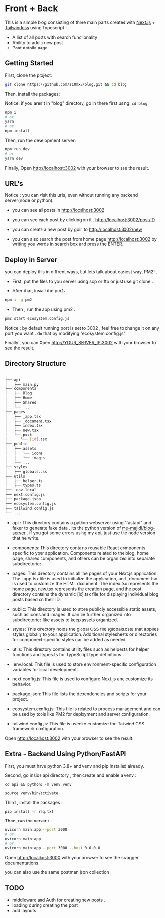 
 # Front + Back

This is a simple blog consisting of three main parts created with [Next.js](https://nextjs.org/) +
[Tailwindcss](https://tailwindcss.com) using Typescript : 
 - A list of all posts with search functionality
 - Ability to add a new post
 - Post details page 


## Getting Started

First, clone the project:

```bash
git clone https://github.com/z10mx7/blog.git && cd blog

```


Then, install the packages:

Notice: if you aren't in "blog" directory, go in there first using:  `cd blog`

```bash
npm i
# or
yarn
# or
npm install
```

Then, run the development server:

```bash
npm run dev
# or
yarn dev

```

Finally, Open [http://localhost:3002](http://localhost:3002) with your browser to see the result.



## URL's
Notice : you can visit this urls, even without running any backend server(node or python).

 - you can see all posts in [http://localhost:3002](http://localhost:3002)

- you can see each post by clicking on it . [http://localhost:3002/post/ID](http://localhost:3002/post/ID)

- you can create a new post by goin to [http://localhost:3002/new](http://localhost:3002/new/)

- you can also search the post from home page [http://localhost:3002](http://localhost:3002) by writing you words in search box and press the ENTER.

## Deploy in Server
you can deploy this in diffrent ways, but lets talk about easiest way, PM2! . 

 - First, put the files to you server using scp or ftp or just use git clone . 

 - After that, install the pm2:

 ```bash
npm i -g pm2
```
 - Then , run the app using pm2 . 
  ```bash
pm2 start ecosystem.config.js
```
Notice : by default running port is set to 3002 , feel free to change it on any port you want . do that by modifying "ecosystem.config.js" 

Finally , you can Open [http://YOUR_SERVER_IP:3002](http://YOUR_SERVER_IP:3002) with your browser to see the result.


## Directory Structure
  ```bash
 .
├── api
│   ├── main.py
├── components
│   ├── Blog
│   ├── Home
│   ├── Shared
│   └── ...
├── pages
│   ├── _app.tsx
│   ├── _document.tsx
│   ├── index.tsx
│   ├── new.tsx
│   └── post
│      └── [id].tsx
├── public
│   ├── assets
│   │   └── icons
│   │   └── images
│   └── ...
├── styles
│   ├── globals.css
├── utils
│   ├── helper.ts
│   ├── types.ts
├── .env.local
├── next.config.js
├── package.json
├── ecosystem.config.js
├── tailwind.config.js
└── ...

```


- api : This directory contains a python webserver using "fastapi" and faker to generate fake data . its the python version of [me-majidi/blog-server](https://github.com/me-majidi/blog-server)  . if you got some errors using my api, just use the node version that he write.

 - components: This directory contains reusable React components specific to your application. Components related to the blog, home page, shared components, and others can be organized into separate subdirectories.

- pages: This directory contains all the pages of your Next.js application. The _app.tsx file is used to initialize the application, and _document.tsx is used to customize the HTML document. The index.tsx represents the home page, new.tsx represents the creation page, and the post directory contains the dynamic [id].tsx file for displaying individual blog posts based on their ID.

- public: This directory is used to store publicly accessible static assets, such as icons and images. It can be further organized into subdirectories like assets to keep assets organized.

- styles: This directory holds the global CSS file (globals.css) that applies styles globally to your application. Additional stylesheets or directories for component-specific styles can be added as needed.

- utils: This directory contains utility files such as helper.ts for helper functions and types.ts for TypeScript type definitions.

- .env.local: This file is used to store environment-specific configuration variables for local development.

- next.config.js: This file is used to configure Next.js and customize its behavior.

- package.json: This file lists the dependencies and scripts for your project.

- ecosystem.config.js: This file is related to process management and can be used by tools like PM2 for deployment and server configuration.

- tailwind.config.js: This file is used to customize the Tailwind CSS framework configuration.

Open [http://localhost:3002](http://localhost:3002) with your browser to see the result.



 
 

## Extra  - Backend Using Python/FastAPI



First, you must have python 3.8+ and venv and pip installed already.

Second, go inside api directory , then create and enable a venv : 
```
cd api && python3 -m venv venv

source venv/bin/activate
```

Third , install the packages : 
```
pip install -r req.txt

```

Then, run the server : 
```bash
uvicorn main:app --port 3000
# or
uvicorn main:app
# or 
uvicorn main:app --port 3000 --host 0.0.0.0
```
Open [http://localhost:3000](http://localhost:3000) with your browser to see the swagger documentations. 

you can also use the same postman json collection . 



## TODO
 - middleware and Auth for creating new posts . 
 - loading during creating the post
 - add layouts